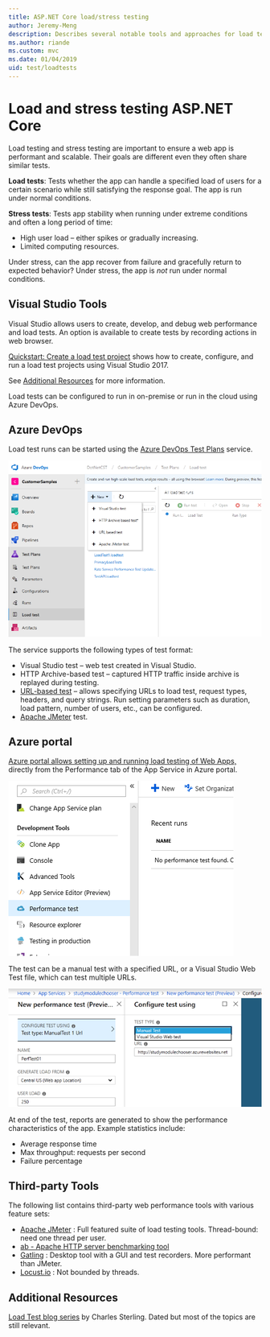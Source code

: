 ```yaml
---
title: ASP.NET Core load/stress testing
author: Jeremy-Meng
description: Describes several notable tools and approaches for load testing and stress testing ASP.NET Core apps.
ms.author: riande
ms.custom: mvc
ms.date: 01/04/2019
uid: test/loadtests
---
```

# Load and stress testing ASP.NET Core

Load testing and stress testing are important to ensure a web app is performant and scalable. Their goals are different even they often share similar tests.

**Load tests**: Tests whether the app can handle a specified load of users for a certain scenario while still satisfying the response goal. The app is run under normal conditions.

**Stress tests**: Tests app stability when running under extreme conditions and often a long period of time:

* High user load – either spikes or gradually increasing.
* Limited computing resources.  

Under stress, can the app recover from failure and gracefully return to expected behavior? Under stress, the app is *not* run under normal conditions.

## Visual Studio Tools

Visual Studio allows users to create, develop, and debug web performance and load tests. An option is available to create tests by recording actions in web browser.

[Quickstart: Create a load test project](/visualstudio/test/quickstart-create-a-load-test-project?view=vs-2017)
shows how to create, configure, and run a load test projects using Visual Studio 2017.

See [Additional Resources](#add) for more information.

Load tests can be configured to run in on-premise or run in the cloud using Azure DevOps.

## Azure DevOps

Load test runs can be started using the [Azure DevOps Test Plans](/azure/devops/test/load-test/index?view=vsts) service.

![](./load-tests/_static/azure-devops-load-test.png)

The service supports the following types of test format:

- Visual Studio test – web test created in Visual Studio.
- HTTP Archive-based test – captured HTTP traffic inside archive is replayed during testing.
- [URL-based test](/azure/devops/test/load-test/get-started-simple-cloud-load-test?view=vsts) – allows specifying URLs to load test, request types, headers, and query strings. Run setting parameters such as duration, load pattern, number of users, etc., can be configured.
- [Apache JMeter](https://jmeter.apache.org/) test.

## Azure portal

[Azure portal allows setting up and running load testing of Web Apps,](/azure/devops/test/load-test/app-service-web-app-performance-test?view=vsts) directly from the Performance tab of the App Service in Azure portal.

![](./load-tests/_static/azure-appservice-perf-test.png)

The test can be a manual test with a specified URL, or a Visual Studio Web Test file, which can test multiple URLs.

![](./load-tests/_static/azure-appservice-perf-test-config.png)

At end of the test, reports are generated to show the performance characteristics of the app. Example statistics include:

- Average response time
- Max throughput: requests per second
- Failure percentage

## Third-party Tools

The following list contains third-party web performance tools with various feature sets:

- [Apache JMeter](https://jmeter.apache.org/) : Full featured suite of load testing tools. Thread-bound: need one thread per user.
- [ab - Apache HTTP server benchmarking tool](https://httpd.apache.org/docs/2.4/programs/ab.html)
- [Gatling](https://gatling.io/) : Desktop tool with a GUI and test recorders. More performant than JMeter.
- [Locust.io](https://locust.io/) : Not bounded by threads.

<a name="add"></a>
## Additional Resources

[Load Test blog series](https://blogs.msdn.microsoft.com/charles_sterling/2015/06/01/load-test-series-part-i-creating-web-performance-tests-for-a-load-test/)
by Charles Sterling. Dated but most of the topics are still relevant.

